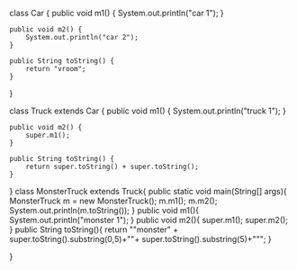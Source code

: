 class Car {
    public void m1() {
        System.out.println("car 1");
    }

    public void m2() {
        System.out.println("car 2");
    }

    public String toString() {
        return "vroom";
    }
}

class Truck extends Car {
    public void m1() {
        System.out.println("truck 1");
    }

    public void m2() {
        super.m1();
    }

    public String toString() {
        return super.toString() + super.toString();
    }
}
class MonsterTruck extends Truck{
    public static void main(String[] args){
        MonsterTruck m = new MonsterTruck();
        m.m1();
        m.m2();
        System.out.println(m.toString());
    }
    public void m1(){
        System.out.println("monster 1");
    }
    public void m2(){
        super.m1();
        super.m2();
    }
    public String toString(){
        return "\"monster" +
        super.toString().substring(0,5)+""+
        super.toString().substring(5)+"\"";
    }

    

    
}
